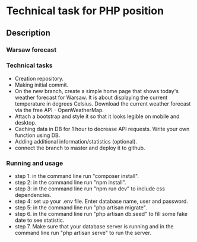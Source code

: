 # Technical task for PHP position
## Description
### Warsaw forecast
 
### Technical tasks
* Creation repository. 
* Making initial commit.
* On the new branch, create a simple home page that shows today's weather forecast for Warsaw. It is about displaying the current temperature in degrees Celsius. Download the current weather forecast via the free API - OpenWeatherMap.
* Attach a bootstrap and style it so that it looks legible on mobile and desktop. 
* Caching data in DB for 1 hour to decrease API requests. Write your own function using DB. 
* Adding additional information/statistics (optional).
* connect the branch to master and deploy it to github.

### Running and usage
* step 1: in the command line run "composer install".
* step 2: in the command line run "npm install".
* step 3: in the command line run "npm run dev" to include css dependencies.
* step 4: set up your .env file. Enter database name, user and password.
* step 5: in the command line run "php artisan migrate".
* step 6. in the command line run "php artisan db:seed" to fill some fake date to see statistic.
* step 7. Make sure that your database server is running and in the command line run "php artisan serve" to run the server.
